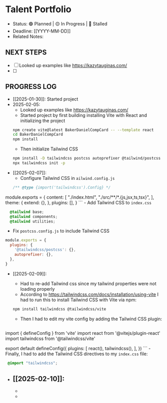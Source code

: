 # Talent Portfolio 
- Status: 🟢 Planned | 🟡 In Progress | 🔴 Stalled  
- Deadline: [[YYYY-MM-DD]]  
- Related Notes:  

## NEXT STEPS  
- [ ]  Looked up examples like https://kazytauginas.com/
- [ ]  

## PROGRESS LOG  
- [[2025-01-30]]: Started project  
- 2025-02-05:
	- Looked up examples like https://kazytauginas.com/
	- Started project by first building installing Vite with React and initializing the project
	```zsh
	npm create vite@latest BakerDanielCompCard -- --template react
	cd BakerDanielCompCard
	npm install
	```
	- Then initialize Tailwind CSS
	```zsh
	npm install -D tailwindcss postcss autoprefixer @tailwind/postcss
	npx tailwindcss init -p
	```
 - [[2025-02-07]]: 
	 - Configure Tailwind CSS in `ailwind.config.js`
	 ```js
	/** @type {import('tailwindcss').Config} */
module.exports = {
  content: [
    "./index.html",
    "./src/**/*.{js,jsx,ts,tsx}",
  ],
  theme: {
    extend: {},
  },
  plugins: [],
}
	```
	- Add Tailwind CSS to `index.css`
  ```css
	@tailwind base;
	@tailwind components;
	@tailwind utilities;
```
- Fix `postcss.config.js` to include Tailwind CSS
```js
module.exports = {
  plugins: {
    '@tailwindcss/postcss': {},
    autoprefixer: {},
  },
}
```
- [[2025-02-09]]:
	- Had to re-add Tailwind css since my tailwind properties were not loading properly
	- According to https://tailwindcss.com/docs/installation/using-vite I had to run this to install Tailwind CSS with Vite via npm:
  
	```zsh
	npm install tailwindcss @tailwindcss/vite
	```
	- Then I had to edit my vite config by adding the Tailwind CSS plugin:
	```js
import { defineConfig } from 'vite'
import react from '@vitejs/plugin-react'
import tailwindcss from '@tailwindcss/vite'

export default defineConfig({
  plugins: [
    react(),
    tailwindcss(),
  ],
})
	```
	- Finally, I had to add the Tailwind CSS directives to my `index.css` file:
```css
 @import "tailwindcss";
``` 
- [[2025-02-10]]:
  - 
  - 
  - 